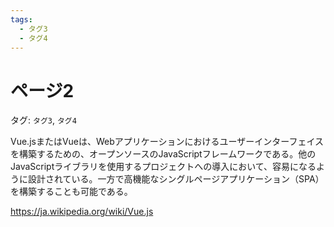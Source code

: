 ```yaml
---
tags:
  - タグ3
  - タグ4
---
```


# ページ2

タグ: `タグ3`, `タグ4`

Vue.jsまたはVueは、Webアプリケーションにおけるユーザーインターフェイスを構築するための、オープンソースのJavaScriptフレームワークである。他のJavaScriptライブラリを使用するプロジェクトへの導入において、容易になるように設計されている。一方で高機能なシングルページアプリケーション（SPA）を構築することも可能である。

https://ja.wikipedia.org/wiki/Vue.js
